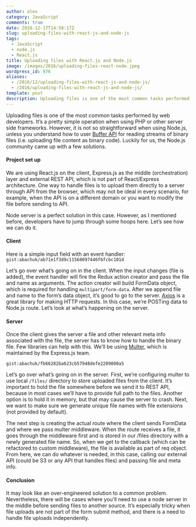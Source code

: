 ```yaml
---
author: alex
category: JavaScript
comments: true
date: 2016-12-17T14:58:17Z
slug: uploading-files-with-react-js-and-node-js
tags:
  - JavaScript
  - node.js
  - React.js
title: Uploading files with React.js and Node.js
image: /images/2016/uploading-files-react-node.jpeg
wordpress_id: 976
aliases:
  - /2016/12/uploading-files-with-react-js-and-node-js/
  - /2016/uploading-files-with-react-js-and-node-js/
template: post
description: Uploading files is one of the most common tasks performed by web developers. It’s a pretty simple operation when using PHP or other server side frameworks. However, it is not so straightforward when using Node.js, unless you understand how to user Buffer API for reading streams of binary files (i.e. uploading file content as binary code). Luckily for us, the Node.js community came up with a few solutions.
---
```


Uploading files is one of the most common tasks performed by web developers. It’s a pretty simple operation when using PHP or other server side frameworks. However, it is not so straightforward when using Node.js, unless you understand how to user [Buffer API](https://nodejs.org/api/buffer.html) for reading streams of binary files (i.e. uploading file content as binary code). Luckily for us, the Node.js community came up with a few solutions.

#### Project set up

We are using React.js on the client, Express.js as the middle (orchestration) layer and external REST API, which is not part of React/Express architecture. One way to handle files is to upload them directly to a server through API from the browser, which may not be ideal in every scenario, for example, when the API is on a different domain or you want to modify the file before sending to API.

Node server is a perfect solution in this case. However, as I mentioned before, developers have to jump through some hoops here. Let’s see how we can do it.

#### Client

Here is a simple input field with an event handler:
`gist:abachuk/ab71e1f3d9c11568097446f6fcbc101d`

Let’s go over what’s going on in the client. When the input changes (file is added), the event handler will fire the Redux action creator and pass the file and name as arguments. The action creator will build FormData object, which is required for handling `multipart/form-data`. After we append file and name to the form’s data object, it’s good to go to the server. [Axios](https://github.com/mzabriskie/axios) is a great library for making HTTP requests. In this case, we’re POSTing data to Node.js route. Let’s look at what’s happening on the server.

#### Server

Once the client gives the server a file and other relevant meta info associated with the file, the server has to know how to handle the binary file. Few libraries can help with this. We’ll be using [Multer](https://github.com/expressjs/multer), which is maintained by the Express.js team.

`gist:abachuk/fb66282ba623cb57948defe2209800a5`

Let’s go over what’s going on in the server. First, we’re configuring multer to use local `/files/` directory to store uploaded files from the client. It’s important to hold the file somewhere before we send it to REST API, because in most cases we’ll have to provide full path to the files. Another option is to hold it in memory, but that may cause the server to crash. Next, we want to make sure we generate unique file names with file extensions (not provided by default).

The next step is creating the actual route where the client sends FormData and where we pass multer middleware. When the route receives a file, it goes through the middleware first and is stored in our /files directory with a newly generated file name. So, when we get to the callback (which can be refactored to custom middleware), the file is available as part of req object. From here, we can do whatever is needed, in this case, calling our external API (could be S3 or any API that handles files) and passing file and meta info.

#### Conclusion

It may look like an over-engineered solution to a common problem. Nevertheless, there will be cases where you’ll need to use a node server in the middle before sending files to another source. It’s especially tricky when file uploads are not part of the form submit method, and there is a need to handle file uploads independently.
